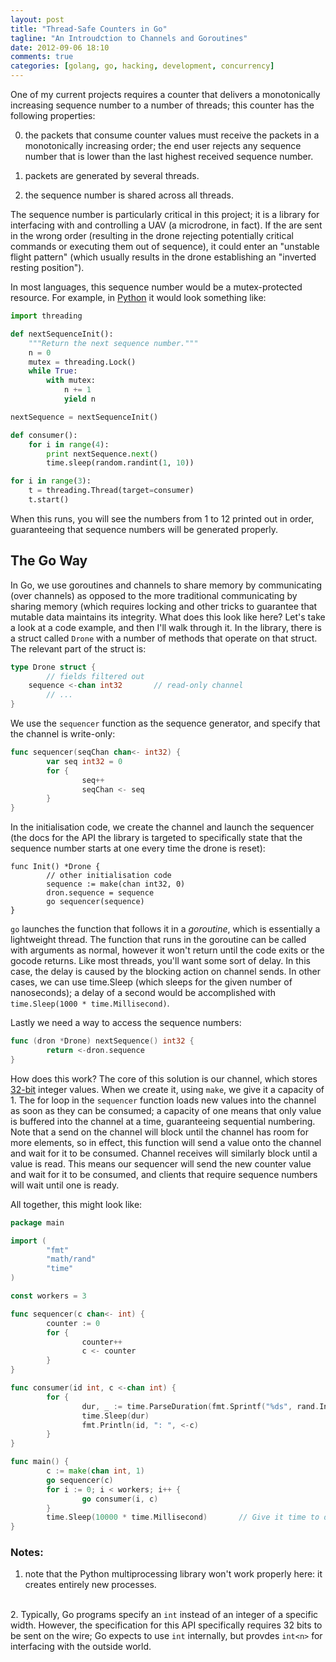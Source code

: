 ```yaml
---
layout: post
title: "Thread-Safe Counters in Go"
tagline: "An Introudction to Channels and Goroutines"
date: 2012-09-06 18:10
comments: true
categories: [golang, go, hacking, development, concurrency]
---
```


One of my current projects requires a counter that delivers a monotonically
increasing sequence number to a number of threads; this counter has the
following properties:

0. the packets that consume counter values must receive the packets in
a monotonically increasing order; the end user rejects any sequence
number that is lower than the last highest received sequence number.

0. packets are generated by several threads.

0. the sequence number is shared across all threads.

The sequence number is particularly critical in this project; it is a library
for interfacing with and controlling a UAV (a microdrone, in fact). If the
are sent in the wrong order (resulting in the drone rejecting potentially 
critical commands or executing them out of sequence), it could enter an
"unstable flight pattern" (which usually results in the drone establishing an
"inverted resting position").

In most languages, this sequence number would be a mutex-protected resource. For
example, in [Python](#note_1) it would look something like:

```python
import threading

def nextSequenceInit():
    """Return the next sequence number."""
    n = 0
    mutex = threading.Lock()
    while True:
        with mutex:
            n += 1
            yield n

nextSequence = nextSequenceInit()

def consumer():
    for i in range(4):
        print nextSequence.next()
        time.sleep(random.randint(1, 10))

for i in range(3):
    t = threading.Thread(target=consumer)
    t.start()
```

When this runs, you will see the numbers from 1 to 12 printed out in order,
guaranteeing that sequence numbers will be generated properly.

## The Go Way
In Go, we use goroutines and channels to share memory by communicating (over
channels) as opposed to the more traditional communicating by sharing memory
(which requires locking and other tricks to guarantee that mutable data 
maintains its integrity. What does this look like here? Let's take a look at a
code example, and then I'll walk through it. In the library, there is a struct 
called `Drone` with a number of methods that operate on that struct. The
relevant part of the struct is:

```go
type Drone struct {
        // fields filtered out
	sequence <-chan int32       // read-only channel
        // ...
}
```

We use the `sequencer` function as the sequence generator, and specify that the
channel is write-only:

```go
func sequencer(seqChan chan<- int32) {
        var seq int32 = 0
        for {
                seq++
                seqChan <- seq
        }
}
```

In the initialisation code, we create the channel and launch the sequencer (the
docs for the API the library is targeted to specifically state that the
sequence number starts at one every time the drone is reset):

```
func Init() *Drone {
        // other initialisation code
        sequence := make(chan int32, 0)
        dron.sequence = sequence
        go sequencer(sequence)
}
```

`go` launches the function that follows it in a *goroutine*, which is 
essentially a lightweight thread. The function that runs in the
goroutine can be called with arguments as normal, however it won't return
until the code exits or the gocode returns. Like most threads, you'll want
some sort of delay. In this case, the delay is caused by the blocking action
on channel sends. In other cases, we can use time.Sleep (which sleeps for
the given number of nanoseconds); a delay of a second would be accomplished
with `time.Sleep(1000 * time.Millisecond)`.

Lastly we need a way to access the sequence numbers:

```go
func (dron *Drone) nextSequence() int32 {
        return <-dron.sequence
}
```

How does this work? The core of this solution is our channel, which
stores [32-bit](#note_2) integer values. When we create it, using
`make`, we give it a capacity of 1. The for loop in the `sequencer` function
loads new values into the channel as soon as they can be consumed; a
capacity of one means that only value is buffered into the channel at a time,
guaranteeing sequential numbering. Note that a send on the channel will block
until the channel has room for more elements, so in effect, this function will
send a value onto the channel and wait for it to be consumed. Channel receives
will similarly block until a value is read. This means our sequencer will
send the new counter value and wait for it to be consumed, and clients that
require sequence numbers will wait until one is ready.

All together, this might look like:

```go
package main

import (
        "fmt"
        "math/rand"
        "time"
)

const workers = 3

func sequencer(c chan<- int) {
        counter := 0
        for {
                counter++
                c <- counter 
        }
}

func consumer(id int, c <-chan int) {
        for { 
                dur, _ := time.ParseDuration(fmt.Sprintf("%ds", rand.Intn(5)))
                time.Sleep(dur)
                fmt.Println(id, ": ", <-c)
        }
}

func main() {
        c := make(chan int, 1)
        go sequencer(c)
        for i := 0; i < workers; i++ {
                go consumer(i, c)
        }
        time.Sleep(10000 * time.Millisecond)       // Give it time to do its thing...
}
```

### Notes:
<a id="note_1"></a>   
1. note that the Python multiprocessing library won't work
properly here: it creates entirely new processes.

<a id="note_2"></a>    
2. Typically, Go programs specify an `int` instead
of an integer of a specific width. However, the specification for this
API specifically requires 32 bits to be sent on the wire; Go expects
to use `int` internally, but provdes `int<n>` for interfacing with the
outside world. 
